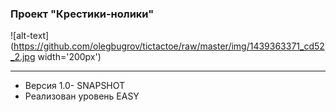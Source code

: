 ### Проект "Крестики-нолики"
![alt-text](https://github.com/olegbugrov/tictactoe/raw/master/img/1439363371_cd52_2.jpg width='200px')
<hr>
<ul>
<li>Версия 1.0- SNAPSHOT</li>
<li>Реализован уровень EASY</li></ul>
